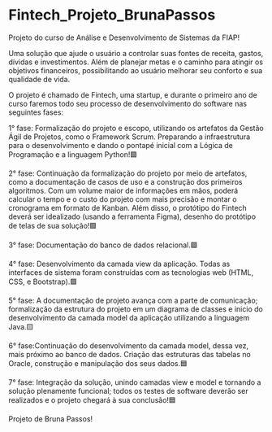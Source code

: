 # Fintech_Projeto_BrunaPassos

Projeto do curso de Análise e Desenvolvimento de Sistemas da FIAP!

Uma solução que ajude o usuário a controlar suas fontes de receita, gastos, dívidas e investimentos. Além de planejar metas e o caminho para atingir os objetivos financeiros, possibilitando ao usuário melhorar seu conforto e sua qualidade de vida.

O projeto é chamado de Fintech, uma startup, e durante o primeiro ano de curso faremos todo seu processo de desenvolvimento do software nas seguintes fases:

1° fase: Formalização do projeto e escopo, utilizando os artefatos da Gestão Ágil de Projetos, como o Framework Scrum. Preparando a infraestrutura para o desenvolvimento e dando o pontapé inicial com a Lógica de Programação e a linguagem Python!🟩

2° fase: Continuação da formalização do projeto por meio de artefatos, como a documentação de casos de uso e a construção dos primeiros algoritmos. Com um volume maior de informações em mãos, poderá calcular o tempo e o custo do projeto com mais precisão e montar o cronograma em formato de Kanban. Além disso, o protótipo do Fintech deverá ser idealizado (usando a ferramenta Figma), desenho do protótipo de telas de sua solução!🟩

3° fase: Documentação do banco de dados relacional.🟩

4° fase: Desenvolvimento da camada view da aplicação. Todas as interfaces de sistema foram construídas com as tecnologias web (HTML, CSS, e Bootstrap).🟩

5° fase: A documentação de projeto avança com a parte de comunicação; formalização da estrutura do projeto em um diagrama de classes e inicio do desenvolvimento da camada model da aplicação utilizando a linguagem Java.🟨

6° fase:Continuação do desenvolvimento da camada model, dessa vez, mais próximo ao banco de dados. Criação das estruturas das tabelas no Oracle, construção e manipulação dos seus dados.🟦

7° fase: Integração da solução, unindo camadas view e model e tornando a solução plenamente funcional; todos os testes de software deverão ser realizados e o projeto chegará à sua conclusão!🟦

Projeto de Bruna Passos!
